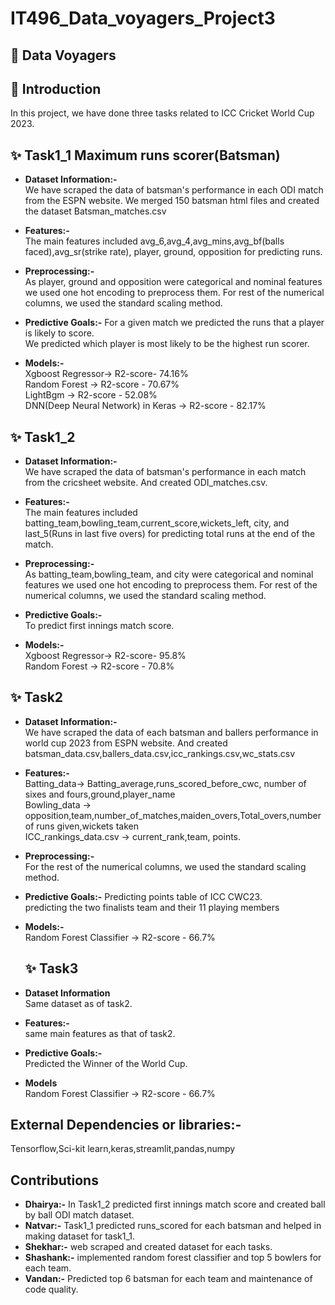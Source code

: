 # IT496_Data_voyagers_Project3

## 🚀 Data Voyagers


## 🎯 Introduction

In this project, we have done three tasks related to ICC Cricket World Cup 2023. 

##  ✨ Task1_1 Maximum runs scorer(Batsman)

- **Dataset Information:-**<br>
  We have scraped the data of batsman's performance in each ODI match from the ESPN website. We merged 150 batsman html files and created the dataset Batsman_matches.csv
- **Features:-**<br>
  The main features included avg_6,avg_4,avg_mins,avg_bf(balls faced),avg_sr(strike rate), player, ground, opposition for predicting runs.
- **Preprocessing:-**<br>
  As player, ground and opposition were categorical and nominal features we used one hot encoding to preprocess them.
  For rest of the numerical columns, we used the standard scaling method.

- **Predictive Goals:-**
  For a given match we predicted the runs that a player is likely to score.<br>
  We predicted which player is most likely to be the highest run scorer.
- **Models:-**<br>
  Xgboost Regressor-> R2-score- 74.16%<br>
  Random Forest -> R2-score - 70.67%<br>
  LightBgm -> R2-score - 52.08%<br>
  DNN(Deep Neural Network) in Keras -> R2-score - 82.17%
  
  
## ✨ Task1_2

- **Dataset Information:-** <br>
  We have scraped the data of batsman's performance in each match from the cricsheet website. And created ODI_matches.csv.
- **Features:-** <br>
  The main features included batting_team,bowling_team,current_score,wickets_left, city, and last_5(Runs in last five overs) for predicting total runs at the end of the match.
- **Preprocessing:-** <br>
  As batting_team,bowling_team, and city were categorical and nominal features we used one hot encoding to preprocess them.
  For rest of the numerical columns, we used the standard scaling method.

- **Predictive Goals:-** <br>
  To predict first innings match score.

- **Models:-** <br>
  Xgboost Regressor-> R2-score- 95.8% <br>
  Random Forest -> R2-score - 70.8%

##  ✨ Task2 <br>

- **Dataset Information:-** <br>
  We have scraped the data of each batsman and ballers performance in world cup 2023 from ESPN website. And created batsman_data.csv,ballers_data.csv,icc_rankings.csv,wc_stats.csv
  
- **Features:-** <br> 
  Batting_data-> Batting_average,runs_scored_before_cwc, number of sixes and fours,ground,player_name <br>
  Bowling_data -> opposition,team,number_of_matches,maiden_overs,Total_overs,number of runs given,wickets taken<br>
  ICC_rankings_data.csv -> current_rank,team, points.<br>
  
- **Preprocessing:-** <br>
  For the rest of the numerical columns, we used the standard scaling method.

- **Predictive Goals:-**
  Predicting points table of ICC CWC23. <br>
  predicting the two finalists team and their 11 playing members
  
- **Models:-** <br>
  Random Forest Classifier -> R2-score - 66.7%

  ## ✨ Task3

- **Dataset Information** <br>
  Same dataset as of task2.
- **Features:-** <br>
  same main features as that of task2.

- **Predictive Goals:-** <br>
  Predicted the Winner of the World Cup.
  
- **Models** <br>
  Random Forest Classifier -> R2-score - 66.7%

## External Dependencies or libraries:- 
 Tensorflow,Sci-kit learn,keras,streamlit,pandas,numpy

## Contributions
- **Dhairya:-** In Task1_2 predicted first innings match score and created ball by ball ODI match dataset. <br>
- **Natvar:-** Task1_1 predicted runs_scored for each batsman and helped in making dataset for task1_1. <br>
- **Shekhar:-** web scraped and created dataset for each tasks. <br>
- **Shashank:-** implemented random forest classifier and top 5 bowlers for each team. <br>
- **Vandan:-** Predicted top 6 batsman for each team and maintenance of code quality. <br>





  
